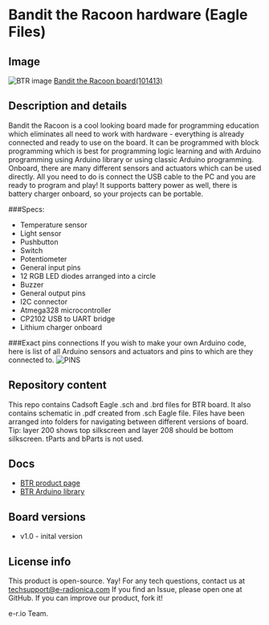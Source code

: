 # Bandit the Racoon hardware (Eagle Files)
## Image
![BTR image](https://e-radionica.com/media/catalog/product/m/k/mkf_6637-4.jpg)
[Bandit the Racoon board(101413)][board]

## Description and details
Bandit the Racoon is a cool looking board made for programming education which eliminates all need to work with hardware - everything is already connected and ready to use on the board. It can be programmed with block programming which is best for programming logic learning and with Arduino programming using Arduino library or using classic Arduino programming.
Onboard, there are many different sensors and actuators which can be used directly. All you need to do is connect the USB cable to the PC and you are ready to program and play! It supports battery power as well, there is battery charger onboard, so your projects can be portable.

###Specs:
- Temperature sensor
- Light sensor 
- Pushbutton
- Switch
- Potentiometer
- General input pins
- 12 RGB LED diodes arranged into a circle
- Buzzer
- General output pins
- I2C connector
- Atmega328 microcontroller
- CP2102 USB to UART bridge
- Lithium charger onboard

###Exact pins connections
If you wish to make your own Arduino code, here is list of all Arduino sensors and actuators and pins to which are they connected to. 
![PINS](https://e-radionica.com/media/catalog/product/b/t/btr_pins.png)

## Repository content
This repo contains Cadsoft Eagle .sch and .brd files for BTR board. It also contains schematic in .pdf created from .sch Eagle file. 
Files have been arranged into folders for navigating between different versions of board. 
Tip: layer 200 shows top silkscreen and layer 208 should be bottom silkscreen. tParts and bParts is not used.

## Docs
- [BTR product page][board]
- [BTR Arduino library][library]

## Board versions
- v1.0 - inital version

## License info
This product is open-source. Yay!
For any tech questions, contact us at techsupport@e-radionica.com
If you find an Issue, please open one at GitHub. If you can improve our product, fork it!

e-r.io Team.

[board]: https://e-radionica.com/en/bandit-the-raccoon-btr.html
[library]: https://github.com/e-radionicacom/Bandit-the-Racoon-Arduino-library
